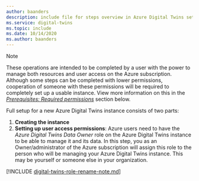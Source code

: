 ```yaml
---
author: baanders
description: include file for steps overview in Azure Digital Twins setup
ms.service: digital-twins
ms.topic: include
ms.date: 10/14/2020
ms.author: baanders
---
```


>[!NOTE]
>These operations are intended to be completed by a user with the power to manage both resources and user access on the Azure subscription. Although some steps can be completed with lower permissions, cooperation of someone with these permissions will be required to completely set up a usable instance. View more information on this in the [*Prerequisites: Required permissions*](#prerequisites-permission-requirements) section below.

Full setup for a new Azure Digital Twins instance consists of two parts:
1. **Creating the instance**
2. **Setting up user access permissions**: Azure users need to have the *Azure Digital Twins Data Owner* role on the Azure Digital Twins instance to be able to manage it and its data. In this step, you as an Owner/administrator of the Azure subscription will assign this role to the person who will be managing your Azure Digital Twins instance. This may be yourself or someone else in your organization.

[!INCLUDE [digital-twins-role-rename-note.md](digital-twins-role-rename-note.md)]